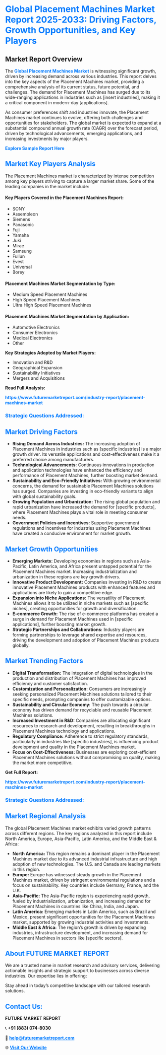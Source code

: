 <h1 style="color: #007BFF;">Global Placement Machines Market Report 2025-2033: Driving Factors, Growth Opportunities, and Key Players</h1>

<section id="overview">
<h2>Market Report Overview</h2>
<p>The <a href="https://www.futuremarketreport.com/industry-report/placement-machines-market" style="color: #007BFF; text-decoration: none;"><strong>Global Placement Machines Market</strong></a> is witnessing significant growth, driven by increasing demand across various industries. This report delves into the key aspects of the Placement Machines market, providing a comprehensive analysis of its current status, future potential, and challenges. The demand for Placement Machines has surged due to its wide-ranging applications in industries such as [insert industries], making it a critical component in modern-day [applications].</p>
<p>As consumer preferences shift and industries innovate, the Placement Machines market continues to evolve, offering both challenges and opportunities for stakeholders. The global market is expected to expand at a substantial compound annual growth rate (CAGR) over the forecast period, driven by technological advancements, emerging applications, and increasing investments by major players.</p>
</section>

<section id="overview">
<p><a href="https://www.futuremarketreport.com/request-sample/reportId=86756" style="color: #007BFF; text-decoration: none;"><strong>Explore Sample Report Here</strong></a></p>
</section>

<section id="key-players">
<h2 style="color: #007BFF;">Market Key Players Analysis</h2>
<p>The Placement Machines market is characterized by intense competition among key players striving to capture a larger market share. Some of the leading companies in the market include:</p>
<h4>Key Players Covered in the Placement Machines Report:</h4>
<ul><li>SONY</li><li>Assembleon</li><li>Siemens</li><li>Panasonic</li><li>Fuji</li><li>Yamaha</li><li>Juki</li><li>Mirae</li><li>Samsung</li><li>Fullun</li><li>Evest</li><li>Universal</li><li>Borey</li></ul>
<h4>Placement Machines Market Segmentation by Type:</h4>
<ul><li>Medium Speed Placement Machines</li><li>High Speed Placement Machines</li><li>Ultra High Speed Placement Machines</li></ul>

<h4>Placement Machines Market Segmentation by Application:</h4>
<ul><li>Automotive Electronics</li><li>Consumer Electronics</li><li>Medical Electronics</li><li>Other</li></ul>
<p><strong>Key Strategies Adopted by Market Players:</strong></p>
<ul>
<li>Innovation and R&D</li>
<li>Geographical Expansion</li>
<li>Sustainability Initiatives</li>
<li>Mergers and Acquisitions</li>
</ul>
</section>

<section>
<p><strong>Read Full Analysis: </strong></p><a href="https://www.futuremarketreport.com/industry-report/placement-machines-market" style="color: #007BFF; text-decoration: none;"><strong>https://www.futuremarketreport.com/industry-report/placement-machines-market</strong></a>
<h3 style="color: #007BFF;">Strategic Questions Addressed:</h3>
</section>

<section id="driving-factors">
<h2 style="color: #007BFF;">Market Driving Factors</h2>
<ul>
<li><strong>Rising Demand Across Industries:</strong> The increasing adoption of Placement Machines in industries such as [specific industries] is a major growth driver. Its versatile applications and cost-effectiveness make it a preferred choice among manufacturers.</li>
<li><strong>Technological Advancements:</strong> Continuous innovations in production and application technologies have enhanced the efficiency and performance of Placement Machines, further boosting market demand.</li>
<li><strong>Sustainability and Eco-Friendly Initiatives:</strong> With growing environmental concerns, the demand for sustainable Placement Machines solutions has surged. Companies are investing in eco-friendly variants to align with global sustainability goals.</li>
<li><strong>Growing Population and Urbanization:</strong> The rising global population and rapid urbanization have increased the demand for [specific products], where Placement Machines plays a vital role in meeting consumer needs.</li>
<li><strong>Government Policies and Incentives:</strong> Supportive government regulations and incentives for industries using Placement Machines have created a conducive environment for market growth.</li>
</ul>
</section>

<section id="growth-opportunities">
<h2 style="color: #007BFF;">Market Growth Opportunities</h2>
<ul>
<li><strong>Emerging Markets:</strong> Developing economies in regions such as Asia-Pacific, Latin America, and Africa present untapped potential for the Placement Machines market. Increasing industrialization and urbanization in these regions are key growth drivers.</li>
<li><strong>Innovative Product Development:</strong> Companies investing in R&D to create innovative Placement Machines products with enhanced features and applications are likely to gain a competitive edge.</li>
<li><strong>Expansion into Niche Applications:</strong> The versatility of Placement Machines allows it to be utilized in niche markets such as [specific niches], creating opportunities for growth and diversification.</li>
<li><strong>E-commerce Growth:</strong> The rise of e-commerce platforms has created a surge in demand for Placement Machines used in [specific applications], further boosting market growth.</li>
<li><strong>Strategic Partnerships and Collaborations:</strong> Industry players are forming partnerships to leverage shared expertise and resources, driving the development and adoption of Placement Machines products globally.</li>
</ul>
</section>

<section id="trending-factors">
<h2 style="color: #007BFF;">Market Trending Factors</h2>
<ul>
<li><strong>Digital Transformation:</strong> The integration of digital technologies in the production and distribution of Placement Machines has improved efficiency and customer satisfaction.</li>
<li><strong>Customization and Personalization:</strong> Consumers are increasingly seeking personalized Placement Machines solutions tailored to their specific needs, prompting companies to offer customizable options.</li>
<li><strong>Sustainability and Circular Economy:</strong> The push towards a circular economy has driven demand for recyclable and reusable Placement Machines solutions.</li>
<li><strong>Increased Investment in R&D:</strong> Companies are allocating significant resources to research and development, resulting in breakthroughs in Placement Machines technology and applications.</li>
<li><strong>Regulatory Compliance:</strong> Adherence to strict regulatory standards, particularly in industries like [specific industries], is influencing product development and quality in the Placement Machines market.</li>
<li><strong>Focus on Cost-Effectiveness:</strong> Businesses are exploring cost-efficient Placement Machines solutions without compromising on quality, making the market more competitive.</li>
</ul>
</section>

<section>
<p><strong>Get Full Report: </strong></p><a href="https://www.futuremarketreport.com/industry-report/placement-machines-market" style="color: #007BFF; text-decoration: none;"><strong>https://www.futuremarketreport.com/industry-report/placement-machines-market</strong></a>
<h3 style="color: #007BFF;">Strategic Questions Addressed:</h3>
</section>


<section id="regional-analysis">
<h2 style="color: #007BFF;">Market Regional Analysis</h2>
<p>The global Placement Machines market exhibits varied growth patterns across different regions. The key regions analyzed in this report include North America, Europe, Asia-Pacific, Latin America, and the Middle East & Africa:</p>
<ul>
<li><strong>North America:</strong> This region remains a dominant player in the Placement Machines market due to its advanced industrial infrastructure and high adoption of new technologies. The U.S. and Canada are leading markets in this region.</li>
<li><strong>Europe:</strong> Europe has witnessed steady growth in the Placement Machines market, driven by stringent environmental regulations and a focus on sustainability. Key countries include Germany, France, and the U.K.</li>
<li><strong>Asia-Pacific:</strong> The Asia-Pacific region is experiencing rapid growth, fueled by industrialization, urbanization, and increasing demand for Placement Machines in countries like China, India, and Japan.</li>
<li><strong>Latin America:</strong> Emerging markets in Latin America, such as Brazil and Mexico, present significant opportunities for the Placement Machines market, supported by growing industrial activities and investments.</li>
<li><strong>Middle East & Africa:</strong> The region’s growth is driven by expanding industries, infrastructure development, and increasing demand for Placement Machines in sectors like [specific sectors].</li>
</ul>
</section>

<footer>
<h2 style="color: #007BFF;">About FUTURE MARKET REPORT</h2>
<p>We are a trusted name in market research and advisory services, delivering actionable insights and strategic support to businesses across diverse industries. Our expertise lies in offering:</p>

<p>Stay ahead in today’s competitive landscape with our tailored research solutions.</p>

<h2 style="color: #007BFF;">Contact Us:</h2>
<p><strong>FUTURE MARKET REPORT</strong></p>
<p>📞 <strong>+91 (883) 074-8030</strong></p>
<p>📧 <strong><a href="mailto:help@futuremarketreport.com" style="color: #007BFF;">help@futuremarketreport.com</a></strong></p>
<p>🌐 <strong><a href="https://www.futuremarketreport.com/" style="color: #007BFF;">Visit Our Website</a></strong></p>
</footer>